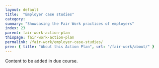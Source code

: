 ```yaml
---
layout: default
title:  "Employer case studies"
category: 
summary: "Showcasing the Fair Work practices of employers"
index: 23
parent: fair-work-action-plan
thispage: fair-work-action-plan
permalink: /fair-work/employer-case-studies/
prev: { title: "About this Action Plan", url: "/fair-work/about/" }
---
```


Content to be added in due course.